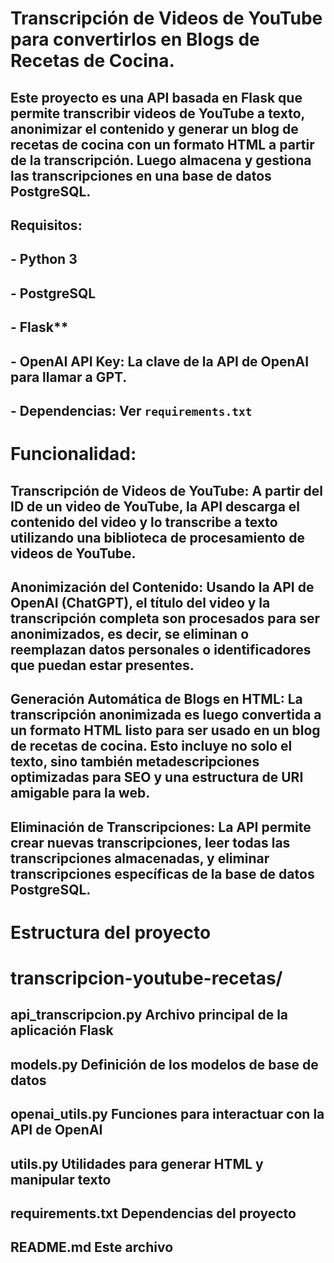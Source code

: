 # Transcripción de Videos de YouTube para convertirlos en Blogs de Recetas de Cocina.

## Este proyecto es una API basada en Flask que permite transcribir videos de YouTube a texto, anonimizar el contenido y generar un blog de recetas de cocina con un formato HTML a partir de la transcripción. Luego almacena y gestiona las transcripciones en una base de datos PostgreSQL.

## Requisitos:

## - Python 3
## - PostgreSQL
## - Flask**
## - OpenAI API Key: La clave de la API de OpenAI para llamar a GPT.
## - Dependencias: Ver `requirements.txt`

# Funcionalidad:

## Transcripción de Videos de YouTube: A partir del ID de un video de YouTube, la API descarga el contenido del video y lo transcribe a texto utilizando una biblioteca de procesamiento de videos de YouTube.

## Anonimización del Contenido: Usando la API de OpenAI (ChatGPT), el título del video y la transcripción completa son procesados para ser anonimizados, es decir, se eliminan o reemplazan datos personales o identificadores que puedan estar presentes.

## Generación Automática de Blogs en HTML: La transcripción anonimizada es luego convertida a un formato HTML listo para ser usado en un blog de recetas de cocina. Esto incluye no solo el texto, sino también metadescripciones optimizadas para SEO y una estructura de URI amigable para la web.

## Eliminación de Transcripciones: La API permite crear nuevas transcripciones, leer todas las transcripciones almacenadas, y eliminar transcripciones específicas de la base de datos PostgreSQL.

# Estructura del proyecto
# transcripcion-youtube-recetas/
## api_transcripcion.py   Archivo principal de la aplicación Flask
## models.py              Definición de los modelos de base de datos
## openai_utils.py        Funciones para interactuar con la API de OpenAI
## utils.py               Utilidades para generar HTML y manipular texto
## requirements.txt       Dependencias del proyecto
## README.md              Este archivo
